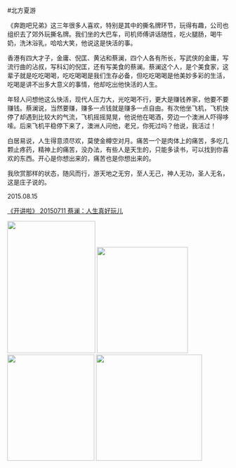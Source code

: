 #北方夏游


《奔跑吧兄弟》这三年很多人喜欢，特别是其中的撕名牌环节，玩得有趣，公司也组织去了郊外玩撕名牌。我们坐的大巴车，司机师傅讲话随性，吃火腿肠，喝牛奶，洗沐浴乳，哈哈大笑，他说这是快活的事。

香港有四大才子，金庸、倪匡、黄沾和蔡澜，四个人各有所长，写武侠的金庸，写流行曲的沾叔，写科幻的倪匡，还有写美食的蔡澜。蔡澜这个人，是个美食家，这辈子就是吃吃喝喝，吃吃喝喝是我们生存必备，但吃吃喝喝是他美妙多彩的生活，吃喝是讲不出多大意义的事情，他却吃出他快活的人生。

年轻人问想他这么快活，现代人压力大，光吃喝不行，更大是赚钱养家，他要不要赚钱。蔡澜说，当然要赚，赚多一点钱就是赚多一点自由。有次他坐飞机，飞机快停了却遇到比较大的气流，飞机摇摇晃晃，他说他在喝酒，旁边一个澳洲人吓得哆嗦。后来飞机平稳停下来了，澳洲人问他，老兄，你死过吗？他说，我活过！

白居易说，人生得意须尽欢，莫使金樽空对月。痛苦一个是肉体上的痛苦，多吃几颗止疼药，精神上的痛苦，没办法，有些人是天生的，只能多读书，可以找到你喜欢的东西。开心是你想出来的，痛苦也是你想出来的。

我欣赏那样的状态，随风而行，游天地之无穷，至人无己，神人无功，圣人无名，这是庄子说的。

2015.08.15

[《开讲啦》 20150711 蔡澜：人生真好玩儿](http://tv.cntv.cn/video/VSET100173543987/a8deba2a6cd346b3935811240086a29b)

<img src="http://d.hiphotos.baidu.com/baike/g%3D0%3Bw%3D268/sign=57dc7a4419d8bc3ed60803c1f5b69428/279759ee3d6d55fb89a6b9586d224f4a20a4dd68.jpg" height="300" width="200" />

<img src="http://c.hiphotos.baidu.com/baike/c0%3Dbaike80%2C5%2C5%2C80%2C26/sign=bf28856c1038534398c28f73f27adb1b/c2cec3fdfc0392455c8a970f8794a4c27d1e25f6.jpg" height="241" width="207" />


<img src="http://a.hiphotos.baidu.com/baike/c0%3Dbaike80%2C5%2C5%2C80%2C26/sign=9be9d78b8e1001e95a311c5dd9671089/e7cd7b899e510fb33701e9f5da33c895d1430cb3.jpg" height="241" width="198" />


<img src="http://g.hiphotos.baidu.com/baike/c0%3Dbaike80%2C5%2C5%2C80%2C26/sign=3fb7e4e76c81800a7ae8815cd05c589f/8601a18b87d6277f70c02f5028381f30e824fc8c.jpg" height="241" width="241" />